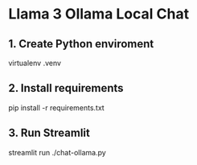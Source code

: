 # Llama 3 Ollama Local Chat 

## 1. Create Python enviroment

virtualenv .venv

## 2. Install requirements

pip install -r requirements.txt


## 3. Run Streamlit

streamlit run ./chat-ollama.py 